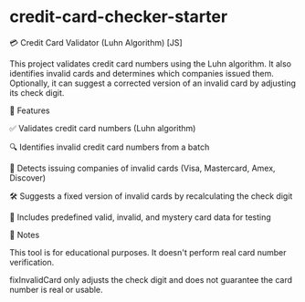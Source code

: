 # credit-card-checker-starter

💳 Credit Card Validator (Luhn Algorithm) [JS]

This project validates credit card numbers using the Luhn algorithm. It also identifies invalid cards and determines which companies issued them. Optionally, it can suggest a corrected version of an invalid card by adjusting its check digit.

🚀 Features

✅ Validates credit card numbers (Luhn algorithm)

🔍 Identifies invalid credit card numbers from a batch

🏢 Detects issuing companies of invalid cards (Visa, Mastercard, Amex, Discover)

🛠 Suggests a fixed version of invalid cards by recalculating the check digit

🧪 Includes predefined valid, invalid, and mystery card data for testing

📝 Notes

This tool is for educational purposes. It doesn't perform real card number verification.

fixInvalidCard only adjusts the check digit and does not guarantee the card number is real or usable.

